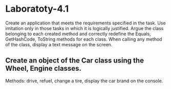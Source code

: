 # Laboratoty-4.1

Create an application that meets the requirements specified in the task. 
Use imitation only in those tasks in which it is logically justified. 
Argue the class belonging to each created method and correctly redefine the Equals, 
GetHashCode, ToString methods for each class. When calling any method of the class, display a text message on the screen.

## Create an object of the Car class using the Wheel, Engine classes.
Methods: drive, refuel, change a tire, display the car brand on the console.
